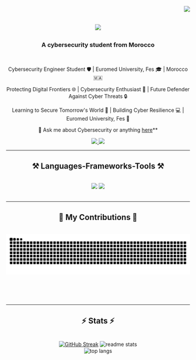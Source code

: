 <img align="right" src="https://visitor-badge.laobi.icu/badge?page_id=elamraniyassine02.elamraniyassine02" />

<h1 align="center">
    <img src="https://readme-typing-svg.herokuapp.com/?font=Righteous&size=35&center=true&vCenter=true&width=500&height=70&duration=4000&lines=Hi+There!+👋;+I'm+EL+AMRANI+Yassine!;" />
</h1>

<h3 align="center">A cybersecurity student from Morocco</h3>

<br/>

<div align="center">
 
Cybersecurity Engineer Student 🛡️ | Euromed University, Fes 🎓 | Morocco 🇲🇦

Protecting Digital Frontiers 🌐 | Cybersecurity Enthusiast 🤖 | Future Defender Against Cyber Threats 🔒

Learning to Secure Tomorrow's World 🌟 | Building Cyber Resilience 💻 | Euromed University, Fes 🏫

💬 Ask me about Cybersecurity or anything [here](https://github.com/elamraniyassine02)**

 </div>
 
<div align="center"> 
  <a href="mailto:yassine.elamrani@eidia.ueuromed.org">
    <img src="https://img.shields.io/badge/Gmail-333333?style=for-the-badge&logo=gmail&logoColor=red" />
  </a>
  <a href="https://linkedin.com/in/" target="_blank">
    <img src="https://img.shields.io/badge/LinkedIn-0077B5?style=for-the-badge&logo=linkedin&logoColor=white" target="_blank" />
  </a>
 
</div>

 <hr/>
 
<h2 align="center">⚒️ Languages-Frameworks-Tools ⚒️</h2>
<br/>
<div align="center">
    <img src="https://skillicons.dev/icons?i=bootstrap,html,css,vscode,github" />
    <img src="https://skillicons.dev/icons?i=python,javascript,c,cpp,pycharm,linux,eclipse,windows,java,mysql,php," /><br>
</div>

<br/>
<hr/>

<div align="center">
  <h2>🐍 My Contributions 🐍</h2>
  <br>
  <img alt="snake eating my contributions" src="https://raw.githubusercontent.com/elamraniyassine02/elamraniyassine02/output/github-contribution-grid-snake.svg" />
  
  <br/><br/><br/>
</div>

<hr/>

<h2 align="center">⚡ Stats ⚡</h2>
<br>
<div align=center>
<a href="https://git.io/streak-stats"><img src="https://streak-stats.demolab.com?user=elamraniyassine02&theme=dark&hide_border=true&exclude_days=Sun%2CMon%2CTue%2CWed%2CThu%2CFri%2CSat" alt="GitHub Streak" /></a>
  <img width=390 src="https://github-readme-stats-elamraniyassine02.vercel.app/api?username=salesp07&count_private=true&show_icons=true&theme=react&rank_icon=github&border_radius=10" alt="readme stats" />
  <br/>
  <img width=325 align="center" src="https://github-readme-stats-salesp07.vercel.app/api/top-langs/?username=salesp07&hide=HTML&langs_count=8&layout=compact&theme=react&border_radius=10&size_weight=0.5&count_weight=0.5&exclude_repo=github-readme-stats" alt="top langs" />
</div>

<br/><br/>
